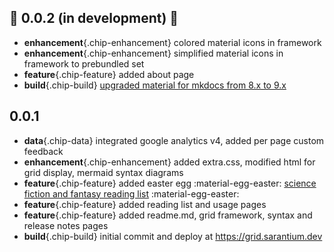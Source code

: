 ## 🚧 0.0.2 (in development) 🚧

- **enhancement**{.chip-enhancement} colored material icons in framework
- **enhancement**{.chip-enhancement} simplified material icons in framework to prebundled set
- **feature**{.chip-feature} added about page
- **build**{.chip-build} [upgraded material for mkdocs from 8.x to 9.x](https://squidfunk.github.io/mkdocs-material/upgrade/#upgrading-from-8x-to-9x)

## 0.0.1

- **data**{.chip-data} integrated google analytics v4, added per page custom feedback
- **enhancement**{.chip-enhancement} added extra.css, modified html for grid display, mermaid syntax diagrams
- **feature**{.chip-feature} added easter egg :material-egg-easter: [science fiction and fantasy reading list](science-fiction-and-fantasy.md) :material-egg-easter:
- **feature**{.chip-feature} added reading list and usage pages
- **feature**{.chip-feature} added readme.md, grid framework, syntax and release notes pages
- **build**{.chip-build} initial commit and deploy at <a href="https://grid.sarantium.dev">https://grid.sarantium.dev</a>
